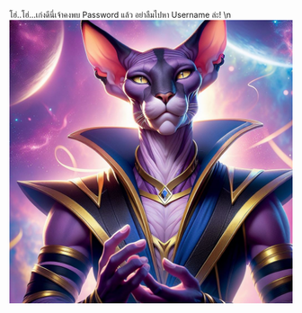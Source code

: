 โฮ่..โฮ่...เก่งดีนี่เจ้าคงพบ Password แล้ว อย่าลืมไปหา Username ล่ะ! \n ![Whis](../../../../../../../../../../../assets/images/g2.png)
